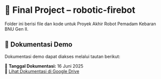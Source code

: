 # 🤖 Final Project – robotic-firebot

Folder ini berisi file dan kode untuk Proyek Akhir Robot Pemadam Kebaran BNU Gen II.

## 📄 Dokumentasi Demo

Dokumentasi demo dapat diakses melalui tautan berikut:

📅 **Tanggal Dokumentasi:** 16 Juni 2025  
🔗 [Lihat Dokumentasi di Google Drive](https://drive.google.com/drive/folders/1O5aWC1Q2IM5jjnCYymGzciidyFne0_Fe)
